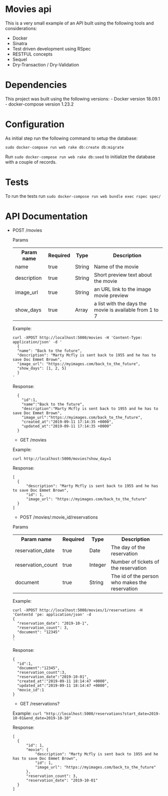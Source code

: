 # Movies api

This is a very small example of an API built using the following tools and considerations:
  - Docker
  - Sinatra
  - Test driven development using RSpec
  - RESTFUL concepts
  - Sequel
  - Dry-Transaction / Dry-Validation

# Dependencies

  This project was built using the following versions:
    - Docker version 18.09.1
    - docker-compose version 1.23.2

# Configuration

  As initial step run the following command to setup the database:

  `sudo docker-compose run web rake db:create db:migrate`

  Run `sudo docker-compose run web rake db:seed` to initialize the database with a couple of records.

# Tests

  To run the tests run `sudo docker-compose run web bundle exec rspec spec/`

# API Documentation

* POST /movies

  Params
  
  <table>
  <tr>
    <th>Param name</th>
    <th>Required</th>
    <th>Type</th>
    <th>Description</th>
  </tr>
  <tr>
    <td>name</td>
    <td>true</td>
    <td>String</td>
    <td>Name of the movie</td>
  </tr>
  <tr>
    <td>description</td>
    <td>true</td>
    <td>String</td>
    <td>Short preview text about the movie</td>
  </tr>
  <tr>
    <td>image_url</td>
    <td>true</td>
    <td>String</td>
    <td>an URL link to the image movie preview</td>
  </tr>
  <tr>
    <td>show_days</td>
    <td>true</td>
    <td>Array</td>
    <td>a list with the days the movie is available from 1 to 7</td>
  </tr>
</table>

  Example:
  
  ```
  curl -XPOST http://localhost:5000/movies -H 'Content-Type: application/json' -d '
    {
    "name": "Back to the future",
    "description": "Marty Mcfly is sent back to 1955 and he has to save Doc Emmet Brown",
    "image_url": "https://myimages.com/back_to_the_future",
    "show_days": [1, 2, 5]
    }
  '
  ```

  Response:
  ```
    {
      "id":1,
      "name":"Back to the future",
      "description":"Marty Mcfly is sent back to 1955 and he has to save Doc Emmet Brown",
      "image_url":"https://myimages.com/back_to_the_future",
      "created_at":"2019-09-11 17:14:35 +0000",
      "updated_at":"2019-09-11 17:14:35 +0000"
    }
  ```

  * GET /movies

  Example:

  `curl http://localhost:5000/movies?show_day=1`

  Response:
  
  ```
  [
    {
        "description": "Marty Mcfly is sent back to 1955 and he has to save Doc Emmet Brown",
        "id": 1,
        "image_url": "https://myimages.com/back_to_the_future"
    }
  ]
  ```
  
  * POST /movies/:movie_id/reservations

  Params
  
  <table>
  <tr>
    <th>Param name</th>
    <th>Required</th>
    <th>Type</th>
    <th>Description</th>
  </tr>
  <tr>
    <td>reservation_date</td>
    <td>true</td>
    <td>Date</td>
    <td>The day of the reservation</td>
  </tr>
  <tr>
    <td>reservation_count</td>
    <td>true</td>
    <td>Integer</td>
    <td>Number of tickets of the reservation</td>
  </tr>
  <tr>
    <td>document</td>
    <td>true</td>
    <td>String</td>
    <td>The id of the person who makes the reservation</td>
  </tr>
</table>

  Example:

  ```
  curl -XPOST http://localhost:5000/movies/1/reservations -H 'Contentd 'pe: application/json' -d
  {
    "reservation_date": "2019-10-1",
    "reservation_count": 3,
    "document": "12345"
  }                  
  '   
  ```

  Response:
  ```
  {
    "id":1,
    "document":"12345",
    "reservation_count":3,
    "reservation_date":"2019-10-01",
    "created_at":"2019-09-11 18:14:47 +0000",
    "updated_at":"2019-09-11 18:14:47 +0000",
    "movie_id":1
  }
  ```

  * GET /reservations?

  Example:
  `curl "http://localhost:5000/reservations?start_date=2019-10-01&end_date=2019-10-10"`

  Response:

  ```
  [
    {
        "id": 1,
        "movie": {
            "description": "Marty Mcfly is sent back to 1955 and he has to save Doc Emmet Brown",
            "id": 1,
            "image_url": "https://myimages.com/back_to_the_future"
        },
        "reservation_count": 3,
        "reservation_date": "2019-10-01"
    }
  ]

  ```

  
